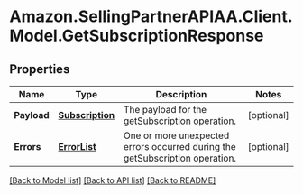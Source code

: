 # Amazon.SellingPartnerAPIAA.Client.Model.GetSubscriptionResponse
## Properties

Name | Type | Description | Notes
------------ | ------------- | ------------- | -------------
**Payload** | [**Subscription**](Subscription.md) | The payload for the getSubscription operation. | [optional] 
**Errors** | [**ErrorList**](ErrorList.md) | One or more unexpected errors occurred during the getSubscription operation. | [optional] 

[[Back to Model list]](../README.md#documentation-for-models) [[Back to API list]](../README.md#documentation-for-api-endpoints) [[Back to README]](../README.md)

